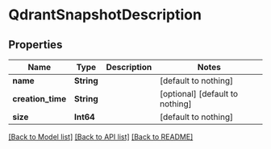# QdrantSnapshotDescription


## Properties
Name | Type | Description | Notes
------------ | ------------- | ------------- | -------------
**name** | **String** |  | [default to nothing]
**creation_time** | **String** |  | [optional] [default to nothing]
**size** | **Int64** |  | [default to nothing]


[[Back to Model list]](../README.md#models) [[Back to API list]](../README.md#api-endpoints) [[Back to README]](../README.md)



